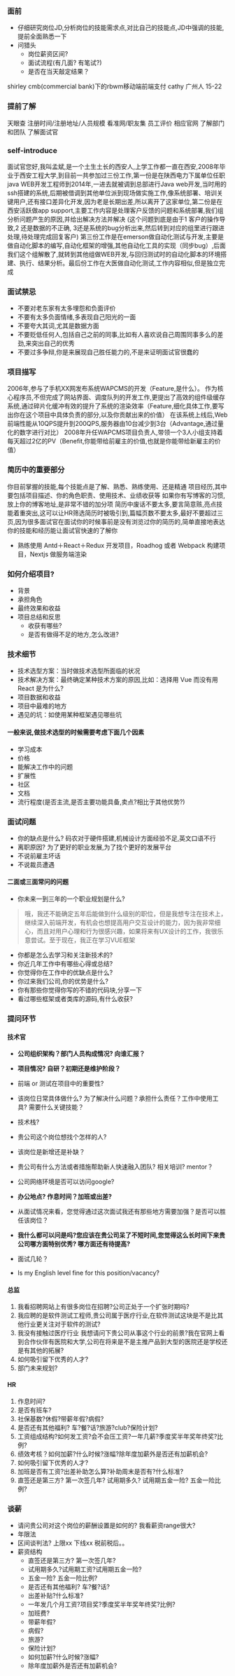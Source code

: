 ### 面前
- 仔细研究岗位JD,分析岗位的技能需求点,对比自己的技能点,JD中强调的技能,提前全面熟悉一下
- 问猎头
  - 岗位薪资区间?
  - 面试流程(有几面? 有笔试?)
  - 是否在当天敲定结果？

shirley
    cmb(commercial bank)下的rbwm移动端前端支付  cathy 广州人  15-22


### 提前了解
天眼查               注册时间/注册地址/人员规模
看准网/职友集   员工评价
相应官网
了解部门和团队
了解面试官

### self-introduce
面试官您好,我叫孟斌,是一个土生土长的西安人,上学工作都一直在西安,2008年毕业于西安工程大学,到目前一共参加过三份工作,第一份是在陕西电力下属单位任职java WEB开发工程师到2014年,一进去就被调到总部进行Java web开发,当时用的ssh搭建的系统,后期被借调到其他单位派到现场做实施工作,像系统部署、培训关键用户,还有接口差异化开发,因为老是长期出差,所以离开了这家单位,第二份是在西安活跃做app support,主要工作内容是处理客户反馈的问题和系统部署,我们组分析问题产生的原因,并给出解决方法并解决 (这个问题到底是由于1 客户的操作导致,2 还是数据的不正确, 3还是系统的bug分析出来,然后转到对应的组里进行跟进处理,待处理完成回复客户) 第三份工作是在emerson做自动化测试与开发,主要是做自动化脚本的编写,自动化框架的增强,其他自动化工具的实现（同步bug）,后面我们这个组解散了,就转到其他组做WEB开发,与回归测试时的自动化脚本的环境搭建、执行、结果分析。最后份工作在大医做自动化测试,工作内容相似,但是独立完成

### 面试禁忌
- 不要对老东家有太多埋怨和负面评价
- 不要有太多负面情绪,多表现自己阳光的一面
- 不要夸大其词,尤其是数据方面
- 不要贬低任何人,包括自己之前的同事,比如有人喜欢说自己周围同事多么的差劲,来突出自己的优秀
- 不要过多争辩,你是来展现自己胜任能力的,不是来证明面试官很蠢的

### 项目描写
2006年,参与了手机XX网发布系统WAPCMS的开发（Feature,是什么）。
作为核心程序员,不但完成了网站界面、调度队列的开发工作,更提出了高效的组件级缓存系统,通过碎片化缓冲有效的提升了系统的渲染效率（Feature,细化具体工作,要写出你在这个项目中具体负责的部分,以及你贡献出来的价值）
在该系统上线后,Web前端性能从10QPS提升到200QPS,服务器由10台减少到3台（Advantage,通过量化的数字进行对比）
2008年升任WAPCMS项目负责人,带领一个3人小组支持着每天超过2亿的PV（Benefit,你能带给前雇主的价值,也就是你能带给新雇主的价值）

### 简历中的重要部分
你目前掌握的技能,每个技能点是了解、熟悉、熟练使用、还是精通
项目经历,其中要包括项目描述、你的角色职责、使用技术、业绩收获等
如果你有写博客的习惯,放上你的博客地址,是非常不错的加分项
简历中废话不要太多,要言简意赅,亮点技能着重突出,这可以让HR筛选简历时被吸引到,篇幅页数不要太多,最好不要超过三页,因为很多面试官在面试你的时候事前是没有浏览过你的简历的,简单直接地表达你的技能和经历能让面试官快速的了解你

- 熟练使用 Antd＋React＋Redux 开发项目，Roadhog 或者 Webpack 构建项目，Nextjs 做服务端渲染

### 如何介绍项目?
- 背景
- 承担角色
- 最终效果和收益
- 项目总结和反思
    - 收获有哪些?
    - 是否有做得不足的地方,怎么改进?

### 技术细节
- 技术选型方案：当时做技术选型所面临的状况
- 技术解决方案：最终确定某种技术方案的原因,比如：选择用 Vue 而没有用 React 是为什么?
- 项目数据和收益
- 项目中最难的地方
- 遇见的坑：如使用某种框架遇见哪些坑


#### 一般来说,做技术选型的时候需要考虑下面几个因素
- 学习成本
- 价格
- 能解决工作中的问题
- 扩展性
- 社区
- 文档
- 流行程度(是否主流,是否主要功能具备,卖点?相比于其他优势?)


### 面试问题
- 你的缺点是什么? 码农对于硬件搭建,机械设计方面经验不足,英文口语不行
- 离职原因? 为了更好的职业发展,为了找个更好的发展平台
- 不说前雇主坏话
- 不说裁员遭遇

#### 二面或三面常问的问题
- 你未来一到三年的一个职业规划是什么?
> 哦，我还不能确定五年后能做到什么级别的职位，但是我想专注在技术上，继续深入前端开发，有机会也想提高用户交互设计的能力，因为我非常细心，而且对用户心理和行为很感兴趣，如果将来有UX设计的工作，我很乐意尝试。至于现在，我正在学习VUE框架
- 你都是怎么去学习和关注新技术的?
- 你近几年工作中有哪些心得或总结?
- 你觉得你在工作中的优缺点是什么?
- 你过来我们公司,你的优势是什么?
- 你有那些你觉得你写的不错的代码块,分享一下
- 看过哪些框架或者类库的源码,有什么收获?


### 提问环节
#### 技术官
- **公司组织架构？部门人员构成情况? 向谁汇报？**

- **项目情况? 自研？初期还是维护阶段？**

- 前端 or 测试在项目中的重要性?

- 该岗位日常具体做什么? 为了解决什么问题？承担什么责任？工作中使用工具? 需要什么关键技能？

- 技术栈? 

- 贵公司这个岗位想找个怎样的人?

- 该岗位是新增还是补缺？

- 贵公司有什么方法或者措施帮助新人快速融入团队? 相关培训?  mentor？

  

- 公司网络环境是否可以访问google?

- **办公地点? 作息时间？加班或出差?**

- 从面试情况来看，您觉得通过这次面试我还有那些地方需要加强？是否可以胜任该岗位？

- **我什么都可以问是吗?您应该在贵公司呆了不短时间,您觉得这么长时间下来贵公司哪方面特别优秀? 哪方面还有待提高?**

- 面试几轮？

- Is my English level fine for this position/vacancy?

#### 总监
1. 我看招聘网站上有很多岗位在招聘?公司正处于一个扩张时期吗?
2. 我应聘的是软件测试工程师,贵公司属于医疗行业,在软件测试这块是不是比其他行业更关注对于软件的测试?
3. 我没有接触过医疗行业 我想请问下贵公司从事这个行业的前景?我在官网上看到合作伙伴有医院和大学,公司在将来是不是主推产品到大型的医院还是学校还是有其他的拓展?
4. 如何吸引留下优秀的人才?
5. 部门未来规划?

#### HR
1. 作息时间?
2. 是否有班车?
3. 社保基数?休假?带薪年假?病假?
4. 是否还有其他福利? 车?餐?话?旅游?club?保险计划?
5. 工资组成结构?如何发工资?会不会压工资?一年几薪?季度奖半年奖年终奖?比例?
6. 绩效考核？如何加薪?什么时候?涨幅?除年度加薪外是否还有加薪机会?
7. 如何吸引留下优秀的人才?
8. 加班是否有工资?出差补助怎么算?补助周末是否有?什么标准?
9. 直签还是第三方? 第一次签几年? 试用期多久? 试用期五金一险? 五金一险比例?


### 谈薪
- 请问贵公司对这个岗位的薪酬设置是如何的? 我看薪资range很大?
- 年限法
- 区间谈判法?  上限xx  下线xx  税前税后。。
- 薪资结构
  - 直签还是第三方? 第一次签几年?
  - 试用期多久?试用期工资?试用期五金一险?
  - 五金一险? 五金一险比例?
  - 是否还有其他福利? 车?餐?话?
  - 出差补贴?什么标准?
  - 一年发几个月工资?项目奖?季度奖半年奖年终奖?比例?
  - 加班费?
  - 带薪年假?
  - 病假?
  - 旅游?
  - 保险计划?
  - 如何加薪?什么时候?涨幅?
  - 除年度加薪外是否还有加薪机会?

